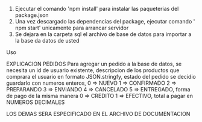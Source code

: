 
1. Ejecutar el comando 'npm install' para instalar las paqueterias del package.json
2. Una vez descargado las dependencias del package, ejecutar comando ' npm start' unicamente para arrancar servidor
3. Se dejara en la carpeta sql el archivo de base de datos para importar a la base da datos de usted

Uso

EXPLICACION PEDIDOS
Para agregar un pedido a la base de datos, se necesita un id de usuario existente, descripcion de los productos que comprara el usuario en formato JSON.stringfy, estado del pedido se decidio guardarlo con numeros enteros, 0 => NUEVO 1 => CONFIRMADO 2 => PREPARANDO 3 => ENVIANDO 4 => CANCELADO 5 => ENTREGADO, forma de pago de la misma manera 0 => CREDITO 1 => EFECTIVO, total a pagar en NUMEROS DECIMALES

LOS DEMAS SERA ESPECIFICADO EN EL ARCHIVO DE DOCUMENTACION

